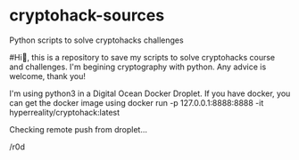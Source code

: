 # cryptohack-sources
Python scripts to solve cryptohacks challenges

#Hi👋, this is a repository to save my scripts to solve cryptohacks course and challenges. I'm begining cryptography with python. Any advice is welcome, thank you!

I'm using python3 in a Digital Ocean Docker Droplet. If you have docker, you can get the docker image using docker run -p 127.0.0.1:8888:8888 -it hyperreality/cryptohack:latest


Checking remote push from droplet...

/r0d

